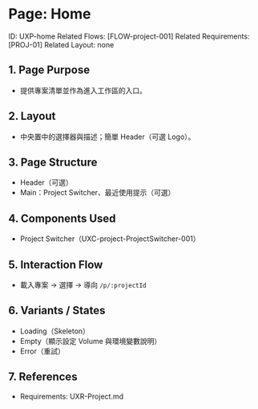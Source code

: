 # Page: Home
ID: UXP-home
Related Flows: [FLOW-project-001]
Related Requirements: [PROJ-01]
Related Layout: none

## 1. Page Purpose
- 提供專案清單並作為進入工作區的入口。

## 2. Layout
- 中央置中的選擇器與描述；簡單 Header（可選 Logo）。

## 3. Page Structure
- Header（可選）
- Main：Project Switcher、最近使用提示（可選）

## 4. Components Used
- Project Switcher（UXC-project-ProjectSwitcher-001）

## 5. Interaction Flow
- 載入專案 → 選擇 → 導向 `/p/:projectId`

## 6. Variants / States
- Loading（Skeleton）
- Empty（顯示設定 Volume 與環境變數說明）
- Error（重試）

## 7. References
- Requirements: UXR-Project.md
